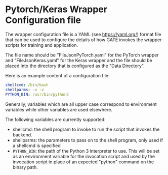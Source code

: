 # Pytorch/Keras Wrapper Configuration file

The wrapper configuration file is a YAML (see https://yaml.org/) format file
that can be used to configure the details of how GATE invokes the wrapper scripts
for training and application.

The file name should be "FileJsonPyTorch.yaml" for the PyTorch wrapper and "FileJsonKeras.yaml" for the Keras wrapper
and the file should be placed into the directory that is configured as the "Data Directory".

Here is an example content of a configuration file:
```yaml
shellcmd: /bin/bash
shellparms: -x -v
PYTHON_BIN: /usr/bin/python3
```

Generally, variables which are all upper case correspond to environment variables while 
other variables are used elsewhere. 

The following variables are currently supported:
* shellcmd: the shell program to invoke to run the script that invokes the backend. 
* shellparms: the parameters to pass on to the shell program, only used if a shellcmd is specified
* `PYTHON_BIN`: the path of the Python 3 interpreter to use. This will be set as an environment variable
  for the invocation script and used by the invocation script in place of an expected "python" command on the
  binary path.
